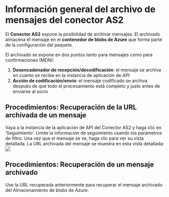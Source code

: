 <properties 
   pageTitle="Archivo de mensajes del conector AS2 | Servicio de aplicaciones de Microsoft Azure" 
   description="Cómo archivar o almacenar mensajes del conector AS2 en Servicio de aplicaciones de Azure" 
   services="app-service\logic" 
   documentationCenter=".net,nodejs,java" 
   authors="rajram" 
   manager="dwrede" 
   editor=""/>

<tags
   ms.service="app-service-logic"
   ms.devlang="multiple"
   ms.topic="article"
   ms.tgt_pltfrm="na"
   ms.workload="integration" 
   ms.date="11/30/2015"
   ms.author="rajram"/>


# Información general del archivo de mensajes del conector AS2

El **Conector AS2** expone la posibilidad de archivar mensajes. El archivado almacena el mensaje en el **contenedor de blobs de Azure** que forma parte de la configuración del paquete.

El archivado se expone en dos puntos tanto para mensajes como para confirmaciones (MDN):

1. **Desencadenador de recepción/decodificación**: el mensaje se archiva en cuanto se recibe en la instancia de aplicación de API 
2. **Acción de codificación/envío**: el mensaje codificado se archiva después de que todo el procesamiento está completo y justo antes de enviarse al socio 

## Procedimientos: Recuperación de la URL archivada de un mensaje

Vaya a la instancia de la aplicación de API del Conector AS2 y haga clic en ’Seguimiento’. Limite la información de seguimiento usando los parámetros de filtro. Una vez que el mensaje se ve, haga clic para ver su vista detallada. La URL archivada del mensaje se muestra en esta vista detallada: ![][1]

## Procedimientos: Recuperación de un mensaje archivado

Use la URL recuperada anteriormente para recuperar el mensaje archivado del Almacenamiento de blobs de Azure.


<!--Image references-->
[1]: ./media/app-service-logic-archive-as2-messages/Tracking.jpg
 

<!---HONumber=AcomDC_1203_2015-->